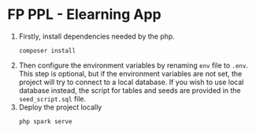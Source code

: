 # FP PPL - Elearning App
1. Firstly, install dependencies needed by the php.
   ```
   composer install
   ```
3. Then configure the environment variables by renaming ```env``` file to ```.env```. This step is optional, but if the environment variables are not set, the project will try to connect to a local database. If you wish to use local database instead, the script for tables and seeds are provided in the ```seed_script.sql``` file.
4. Deploy the project locally
   ```
   php spark serve
   ```
